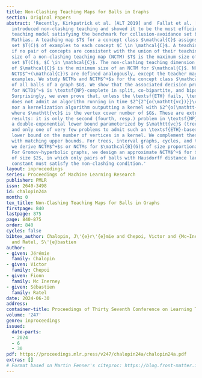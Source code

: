 ```yaml
---
title: Non-Clashing Teaching Maps for Balls in Graphs
section: Original Papers
abstract: 'Recently, Kirkpatrick et al. [ALT 2019] and  Fallat et al. [JMLR 2023]
  introduced non-clashing teaching and showed it to be the most efficient machine
  teaching model satisfying the benchmark for collusion-avoidance set by Goldman and
  Mathias. A teaching map $T$ for a concept class $\mathcal{C}$ assigns a (teaching)
  set $T(C)$ of examples to each concept $C \in \mathcal{C}$. A teaching map is non-clashing
  if no pair of concepts are consistent with the union of their teaching sets. The
  size of a non-clashing teaching map (NCTM) $T$ is the maximum size of a teaching
  set $T(C)$, $C \in \mathcal{C}$. The non-clashing teaching dimension $NCTD(\mathcal{C})$
  of $\mathcal{C}$ is the minimum size of an NCTM for $\mathcal{C}$. NCTM$^+$ and
  NCTD$^+(\mathcal{C})$ are defined analogously, except the teacher may only use positive
  examples. We study NCTMs and NCTM$^+$s for the concept class $\mathcal{B}(G)$ consisting
  of all balls of a graph $G$. We show that the associated decision problem \textsc{B-NCTD$^+$}
  for NCTD$^+$ is \textsf{NP}-complete in split, co-bipartite, and bipartite graphs.
  Surprisingly, we even prove that, unless the \textsf{ETH} fails, \textsc{B-NCTD$^+$}
  does not admit an algorithm running in time $2^{2^{o(\mathtt{vc})}}\cdot n^{\mathcal{O}(1)}$,
  nor a kernelization algorithm outputting a kernel with $2^{o(\mathtt{vc})}$ vertices,
  where $\mathtt{vc}$ is the vertex cover number of $G$. These are extremely rare
  results: it is only the second (fourth, resp.) problem in \textsf{NP} to admit such
  a double-exponential lower bound parameterized by $\mathtt{vc}$ (treewidth, resp.),
  and only one of very few problems to admit such an \textsf{ETH}-based conditional
  lower bound on the number of vertices in a kernel. We complement these lower bounds
  with matching upper bounds. For trees, interval graphs, cycles, and trees of cycles,
  we derive NCTM$^+$s or NCTMs for $\mathcal{B}(G)$ of size proportional to its VC-dimension.
  For Gromov-hyperbolic graphs, we design an approximate NCTM$^+$ for $\mathcal{B}(G)$
  of size $2$, in which only pairs of balls with Hausdorff distance larger than some
  constant must satisfy the non-clashing condition.'
layout: inproceedings
series: Proceedings of Machine Learning Research
publisher: PMLR
issn: 2640-3498
id: chalopin24a
month: 0
tex_title: Non-Clashing Teaching Maps for Balls in Graphs
firstpage: 840
lastpage: 875
page: 840-875
order: 840
cycles: false
bibtex_author: Chalopin, J\'{e}r\'{e}mie and Chepoi, Victor and {Mc~Inerney}, Fionn
  and Ratel, S\'{e}bastien
author:
- given: Jérémie
  family: Chalopin
- given: Victor
  family: Chepoi
- given: Fionn
  family: Mc Inerney
- given: Sébastien
  family: Ratel
date: 2024-06-30
address:
container-title: Proceedings of Thirty Seventh Conference on Learning Theory
volume: '247'
genre: inproceedings
issued:
  date-parts:
  - 2024
  - 6
  - 30
pdf: https://proceedings.mlr.press/v247/chalopin24a/chalopin24a.pdf
extras: []
# Format based on Martin Fenner's citeproc: https://blog.front-matter.io/posts/citeproc-yaml-for-bibliographies/
---
```

